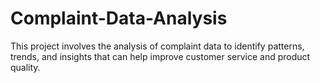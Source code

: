 # Complaint-Data-Analysis
This project involves the analysis of complaint data to identify patterns, trends, and insights that can help improve customer service and product quality.
